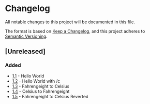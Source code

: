 # Changelog
All notable changes to this project will be documented in this file.

The format is based on [Keep a Changelog](https://keepachangelog.com/en/1.0.0/),
and this project adheres to [Semantic Versioning](https://semver.org/spec/v2.0.0.html).

## [Unreleased]
### Added
- [1.1] - Hello World
- [1.2] - Hello World with /c
- [1.3] - Fahrengeight to Celsius
- [1.4] - Celsius to Fahrengeight
- [1.5] - Fahrengeight to Celsius Reverted

[1.1]: https://github.com/ArtemNikolaev/c_programming_language/issues/1
[1.2]: https://github.com/ArtemNikolaev/c_programming_language/issues/2
[1.3]: https://github.com/ArtemNikolaev/c_programming_language/issues/3
[1.4]: https://github.com/ArtemNikolaev/c_programming_language/issues/4
[1.5]: https://github.com/ArtemNikolaev/c_programming_language/issues/5